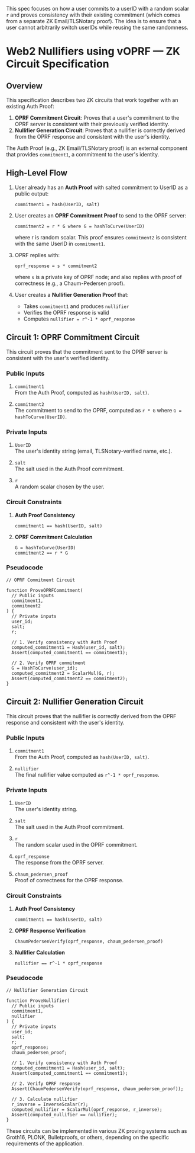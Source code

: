 This spec focuses on how a user commits to a userID with a random scalar `r` and proves consistency with their existing commitment (which comes from a separate ZK Email/TLSNotary proof). The idea is to ensure that a user cannot arbitrarily switch userIDs while reusing the same randomness.

# Web2 Nullifiers using vOPRF — ZK Circuit Specification

## Overview

This specification describes two ZK circuits that work together with an existing Auth Proof:

1. **OPRF Commitment Circuit**: Proves that a user's commitment to the OPRF server is consistent with their previously verified identity.
2. **Nullifier Generation Circuit**: Proves that a nullifier is correctly derived from the OPRF response and consistent with the user's identity.

The Auth Proof (e.g., ZK Email/TLSNotary proof) is an external component that provides `commitment1`, a commitment to the user's identity.

## High-Level Flow

1. User already has an **Auth Proof** with salted commitment to UserID as a public output:
   ```
   commitment1 = hash(UserID, salt)
   ```

2. User creates an **OPRF Commitment Proof** to send to the OPRF server:
   ```
   commitment2 = r * G where G = hashToCurve(UserID)
   ```
   where r is random scalar. This proof ensures `commitment2` is consistent with the same UserID in `commitment1`.

3. OPRF replies with:
   ```
   oprf_response = s * commitment2
   ```
   where `s` is a private key of OPRF node; and also replies with proof of correctness (e.g., a Chaum-Pedersen proof).

4. User creates a **Nullifier Generation Proof** that:
   - Takes `commitment1` and produces `nullifier`
   - Verifies the OPRF response is valid
   - Computes `nullifier = r^-1 * oprf_response`

## Circuit 1: OPRF Commitment Circuit

This circuit proves that the commitment sent to the OPRF server is consistent with the user's verified identity.

### Public Inputs
1. `commitment1`  
   From the Auth Proof, computed as `hash(UserID, salt)`.

2. `commitment2`  
   The commitment to send to the OPRF, computed as `r * G` where `G = hashToCurve(UserID)`.

### Private Inputs
1. `UserID`  
   The user's identity string (email, TLSNotary-verified name, etc.).

2. `salt`  
   The salt used in the Auth Proof commitment.

3. `r`  
   A random scalar chosen by the user.

### Circuit Constraints
1. **Auth Proof Consistency**  
   ```
   commitment1 == hash(UserID, salt)
   ```

2. **OPRF Commitment Calculation**  
   ```
   G = hashToCurve(UserID)
   commitment2 == r * G
   ```

### Pseudocode
```
// OPRF Commitment Circuit

function ProveOPRFCommitment(
  // Public inputs
  commitment1,
  commitment2
) {
  // Private inputs
  user_id;
  salt;
  r;

  // 1. Verify consistency with Auth Proof
  computed_commitment1 = Hash(user_id, salt);
  Assert(computed_commitment1 == commitment1);

  // 2. Verify OPRF commitment
  G = HashToCurve(user_id);
  computed_commitment2 = ScalarMul(G, r);
  Assert(computed_commitment2 == commitment2);
}
```

## Circuit 2: Nullifier Generation Circuit

This circuit proves that the nullifier is correctly derived from the OPRF response and consistent with the user's identity.

### Public Inputs
1. `commitment1`  
   From the Auth Proof, computed as `hash(UserID, salt)`.

2. `nullifier`  
   The final nullifier value computed as `r^-1 * oprf_response`.

### Private Inputs
1. `UserID`  
   The user's identity string.

2. `salt`  
   The salt used in the Auth Proof commitment.

3. `r`  
   The random scalar used in the OPRF commitment.

4. `oprf_response`  
   The response from the OPRF server.

5. `chaum_pedersen_proof`  
   Proof of correctness for the OPRF response.

### Circuit Constraints
1. **Auth Proof Consistency**  
   ```
   commitment1 == hash(UserID, salt)
   ```

2. **OPRF Response Verification**  
   ```
   ChaumPedersenVerify(oprf_response, chaum_pedersen_proof)
   ```

3. **Nullifier Calculation**  
   ```
   nullifier == r^-1 * oprf_response
   ```

### Pseudocode
```
// Nullifier Generation Circuit

function ProveNullifier(
  // Public inputs
  commitment1,
  nullifier
) {
  // Private inputs
  user_id;
  salt;
  r;
  oprf_response;
  chaum_pedersen_proof;

  // 1. Verify consistency with Auth Proof
  computed_commitment1 = Hash(user_id, salt);
  Assert(computed_commitment1 == commitment1);

  // 2. Verify OPRF response
  Assert(ChaumPedersenVerify(oprf_response, chaum_pedersen_proof));

  // 3. Calculate nullifier
  r_inverse = InverseScalar(r);
  computed_nullifier = ScalarMul(oprf_response, r_inverse);
  Assert(computed_nullifier == nullifier);
}
```

These circuits can be implemented in various ZK proving systems such as Groth16, PLONK, Bulletproofs, or others, depending on the specific requirements of the application.
